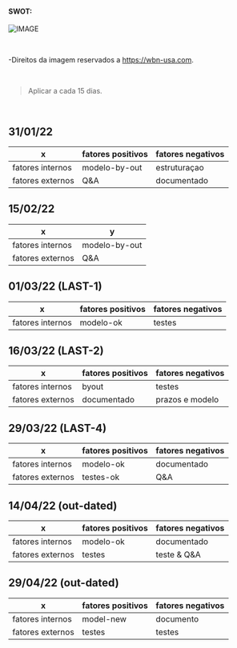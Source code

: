 #### SWOT:

![IMAGE](https://wbn-usa.com/wp-content/uploads/2019/11/modelo-de-matriz-swot-1024x683-1.jpg)

<br/>

-Direitos da imagem reservados a https://wbn-usa.com. 

<br/>

> Aplicar a cada 15 dias.
       
<br/>


## 31/01/22

| x                | fatores positivos |  fatores negativos |
-------------------| ----------------- | ------------------ |
| fatores internos |modelo-by-out      | estruturaçao       |
| fatores externos | Q&A               |  documentado       |


## 15/02/22

| x                |y                  |
-------------------| ----------------- | 
| fatores internos |modelo-by-out      |
| fatores externos | Q&A               |

## 01/03/22 (LAST-1) 


| x                | fatores positivos |  fatores negativos |
-------------------| ----------------- | ------------------ |
| fatores internos |modelo-ok          |  testes            |



## 16/03/22  (LAST-2) 



| x                | fatores positivos |  fatores negativos |
-------------------| ----------------- | ------------------ |
| fatores internos |    byout          |  testes            |
| fatores externos |  documentado      |  prazos e modelo   |


## 29/03/22  (LAST-4) 


| x                | fatores positivos |  fatores negativos |
-------------------| ----------------- | ------------------ |
| fatores internos |modelo-ok          |  documentado       |
| fatores externos |testes-ok          |  Q&A               |


## 14/04/22  (out-dated) 


| x                | fatores positivos |  fatores negativos |
-------------------| ----------------- | ------------------ |
| fatores internos |modelo-ok          |  documentado       |
| fatores externos |testes             |  teste & Q&A       |


## 29/04/22  (out-dated) 


| x                | fatores positivos |  fatores negativos |
-------------------| ----------------- | ------------------ |
| fatores internos |  model-new | documento      |
| fatores externos |testes      | testes      |
